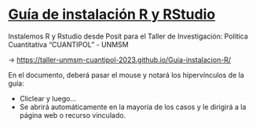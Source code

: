 # [Guía de instalación R y RStudio](https://taller-unmsm-cuantipol-2023.github.io/Guia-instalacion-R/)

Instalemos R y Rstudio desde Posit para el Taller de Investigación: Política Cuantitativa “CUANTIPOL” - UNMSM

-> https://taller-unmsm-cuantipol-2023.github.io/Guia-instalacion-R/

En el documento, deberá pasar el mouse y notará los hipervínculos de la guía: 

  - Cliclear y luego...
  - Se abrirá automáticamente en la mayoría de los casos y le dirigirá a la página web o recurso vinculado.

